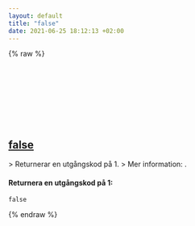 ```yaml
---
layout: default
title: "false"
date: 2021-06-25 18:12:13 +02:00
---
```

{% raw %}
<h2 id="false">
  <a href="/sv/common/false.html">false</a> <a href="#false"><svg class="icon">
    <use href="/assets/images/unicode_sprite.svg#link" />
  </svg></a>
</h2>
> Returnerar en utgångskod på 1.
> Mer information: <https://www.gnu.org/software/coreutils/false>.

#### Returnera en utgångskod på 1:
```shell
false
```
{% endraw %}